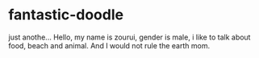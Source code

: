 # fantastic-doodle
just anothe...
Hello, my name is zourui, gender is male, i like to talk about food, beach and animal.
And I would not rule the earth mom.
